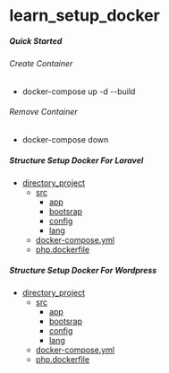 # learn_setup_docker
##### Quick Started
###### Create Container
- docker-compose up -d --build

###### Remove Container
- docker-compose down 

##### Structure Setup Docker For Laravel
* [directory_project](./tree-md)
    * [src](./dir2)
        * [app](./dir2)
        * [bootsrap](./dir2)
        * [config](./dir2)
        * [lang](./dir2)
    * [docker-compose.yml](./dir2/docker-compose.yml)
    * [php.dockerfile](./dir2/php.dockerfile)

##### Structure Setup Docker For Wordpress
* [directory_project](./tree-md)
    * [src](./dir2)
        * [app](./dir2)
        * [bootsrap](./dir2)
        * [config](./dir2)
        * [lang](./dir2)
    * [docker-compose.yml](./dir2/docker-compose.yml)
    * [php.dockerfile](./dir2/php.dockerfile)